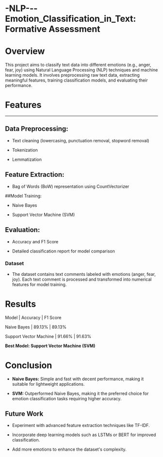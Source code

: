 # -NLP---Emotion_Classification_in_Text: Formative Assessment

# Overview

This project aims to classify text data into different emotions (e.g., anger, fear, joy) using Natural Language Processing (NLP) techniques and machine learning models. It involves preprocessing raw text data, extracting meaningful features, training classification models, and evaluating their performance.

# Features
_______

## Data Preprocessing:
  
* Text cleaning (lowercasing, punctuation removal, stopword removal)
  
* Tokenization
  
* Lemmatization

## Feature Extraction:
  
* Bag of Words (BoW) representation using CountVectorizer

##Model Training:

* Naive Bayes
  
* Support Vector Machine (SVM)
  
## Evaluation:

* Accuracy and F1 Score

* Detailed classification report for model comparison

### Dataset

* The dataset contains text comments labeled with emotions (anger, fear, joy). Each text comment is processed and transformed into numerical features for model training.

# Results

Model |	Accuracy | F1 Score

Naive Bayes |	89.13% |	89.13%

Support Vector Machine |	91.66% |	91.63%


**Best Model: Support Vector Machine (SVM)**

# Conclusion

* **Naive Bayes:**  Simple and fast with decent performance, making it suitable for lightweight applications.
  
* **SVM:**  Outperformed Naive Bayes, making it the preferred choice for emotion classification tasks requiring higher accuracy.
  
## Future Work

* Experiment with advanced feature extraction techniques like TF-IDF.
  
* Incorporate deep learning models such as LSTMs or BERT for improved classification.
  
* Add more emotions to enhance the dataset's complexity.
